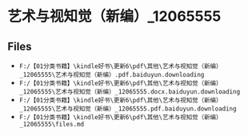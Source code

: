 # 艺术与视知觉（新编）_12065555

## Files

- `F:/【01分类书籍】\kindle好书\更新6\pdf\其他\艺术与视知觉（新编）_12065555\艺术与视知觉（新编）.pdf.baiduyun.downloading`
- `F:/【01分类书籍】\kindle好书\更新6\pdf\其他\艺术与视知觉（新编）_12065555\艺术与视知觉（新编）_12065555.docx.baiduyun.downloading`
- `F:/【01分类书籍】\kindle好书\更新6\pdf\其他\艺术与视知觉（新编）_12065555\艺术与视知觉（新编）_12065555.pdf.baiduyun.downloading`
- `F:/【01分类书籍】\kindle好书\更新6\pdf\其他\艺术与视知觉（新编）_12065555\files.md`
